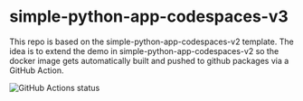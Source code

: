 # simple-python-app-codespaces-v3

This repo is based on the simple-python-app-codespaces-v2 template. The idea is to extend the demo in simple-python-app-codespaces-v2 so the docker image gets automatically built and pushed to github packages via a GitHub Action.

![GitHub Actions status](https://github.com/hvl71/simple-python-app-codespaces-v3/actions/workflows/docker-publish.yml/badge.svg)


